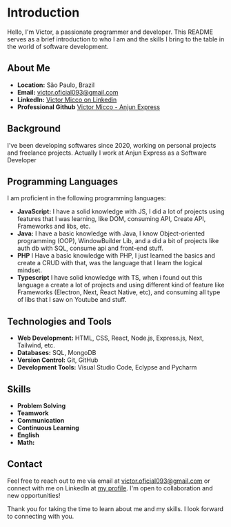 # Introduction

Hello, I'm Victor, a passionate programmer and developer. This README serves as a brief introduction to who I am and the skills I bring to the table in the world of software development.

## About Me


- **Location:** São Paulo, Brazil
- **Email:** victor.oficial093@gmail.com
- **LinkedIn:** [Victor Micco on Linkedin](https://www.linkedin.com/in/victormicco)
- **Professional Github** [Victor Micco - Anjun Express](https://github.com/victormicco-anjun)

## Background

I've been developing softwares since 2020, working on personal projects and freelance projects. Actually I work at Anjun Express
as a Software Developer

## Programming Languages

I am proficient in the following programming languages:


- **JavaScript:** I have a solid knowledge with JS, I did a lot of projects using features that I was learning, like DOM, consuming API, Create API, Frameworks and libs, etc.
- **Java:** I have a basic knowledge with Java, I know Object-oriented programming (OOP), WindowBuilder Lib, and a did a bit of projects like auth db with SQL, consume api and front-end stuff.
- **PHP** I Have a basic knowledge with PHP, I just learned the basics and create a CRUD with that, was the language that I learn the logical mindset.
- **Typescript** I have solid knowledge with TS, when i found out this language a create a lot of projects and using different kind of feature like Frameworks (Electron, Next, React Native, etc), and consuming all type of libs that I saw on Youtube and stuff.

## Technologies and Tools



- **Web Development:** HTML, CSS, React, Node.js, Express.js, Next, Tailwind, etc.
- **Databases:** SQL, MongoDB
- **Version Control:** Git, GitHub
- **Development Tools:** Visual Studio Code, Eclypse and Pycharm


## Skills

- **Problem Solving** 
- **Teamwork** 
- **Communication**
- **Continuous Learning**
-  **English**
-   **Math:** 




## Contact

Feel free to reach out to me via email at [victor.oficial093@gmail.com](mailto:victor.oficial093@gmail.com) or connect with me on LinkedIn at [my profile](https://www.linkedin.com/in/victormicco). I'm open to collaboration and new opportunities!

Thank you for taking the time to learn about me and my skills. I look forward to connecting with you.






